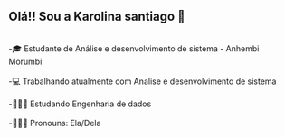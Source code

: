 ## Olá!! Sou a Karolina santiago 🧠

<br> -🎓 Estudante de Análise e desenvolvimento de sistema - Anhembi Morumbi </br>
<br> -💻 Trabalhando atualmente com Analise e desenvolvimento de sistema </br>
<br> -👩🏻‍💻 Estudando Engenharia de dados </br>
<br> -🙋🏻‍♀️ Pronouns: Ela/Dela </br>
